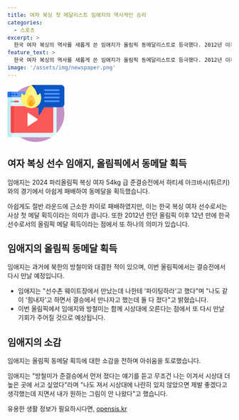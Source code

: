 ```yaml
---
title: 여자 복싱 첫 메달리스트 임애지의 역사적인 승리
categories:
  - 스포츠
excerpt: >
  한국 여자 복싱의 역사를 새롭게 쓴 임애지가 올림픽 동메달리스트로 등극했다. 2012년 이후 12년 만에 한국 여자 선수로서의 올림픽 메달 획득은 의미있는 일이다. 임애지와 방철미의 성적으로 남북 대결은 무산되었으며, 임애지는 방철미와 나란히 시상대에 오르는 모습이 좋았을 텐데 아쉽다고 했다. 오는 8일의 결승전에서도 방철미와 함께 시상대에 서게 된다.
feature_text: >
  한국 여자 복싱의 역사를 새롭게 쓴 임애지가 올림픽 동메달리스트로 등극했다. 2012년 이후 12년 만에 한국 여자 선수로서의 올림픽 메달 획득은 의미있는 일이다. 임애지와 방철미의 성적으로 남북 대결은 무산되었으며, 임애지는 방철미와 나란히 시상대에 오르는 모습이 좋았을 텐데 아쉽다고 했다. 오는 8일의 결승전에서도 방철미와 함께 시상대에 서게 된다.
image: '/assets/img/newspaper.png'
---
```


<p><img src="/assets/img/news.png" alt="rentncar 속보" /></p>

<h2>여자 복싱 선수 임애지, 올림픽에서 동메달 획득</h2>

<p>임애지는 2024 파리올림픽 복싱 여자 54kg 급 준결승전에서 하티세 아크바시(튀르키)와의 경기에서 아쉽게 패배하여 동메달을 획득했습니다. </p>

<p data-ke-size="size16">아쉽게도 절반 라운드에 근소한 차이로 패배하였지만, 이는 한국 복싱 여자 선수로서는 사상 첫 메달 획득이라는 의미가 큽니다. 또한 2012년 런던 올림픽 이후 12년 만에 한국 선수로서의 올림픽 메달 획득이라는 점에서 또 하나의 의미가 있습니다.</p>

<h2>임애지의 올림픽 동메달 획득</h2>

<p>임애지는 과거에 북한의 방철미와 대결한 적이 있으며, 이번 올림픽에서는 결승전에서 다시 만날 예정입니다.</p>

<ul>
  <li>임애지는 "선수촌 웨이트장에서 만났는데 나한테 '파이팅하라'고 했다"며 "나도 같이 '힘내자'고 하면서 결승에서 만나자고 했는데 둘 다 졌다"고 밝혔습니다.</li>
  <li>이번 올림픽에서 임애지와 방철미는 함께 시상대에 오른다는 점에서 또 다시 만날 기회가 주어질 것으로 예상됩니다.</li>
</ul>

<h2>임애지의 소감</h2>

<p>임애지는 올림픽 동메달 획득에 대한 소감을 전하며 아쉬움을 토로했습니다.</p>

<p data-ke-size="size16">임애지는 "방철미가 준결승에서 먼저 졌다는 얘기를 듣고 무조건 나는 이겨서 시상대 더 높은 곳에 서고 싶었다"라며 "나도 져서 시상대에 나란히 있지 않았으면 제발 좋겠다고 생각했는데 지면서 내가 원하는 그림이 안 나왔다"고 했습니다.</p>
유용한 생활 정보가 필요하시다면, <a href="https://opensis.kr" rel="dofollow">opensis.kr</a>


